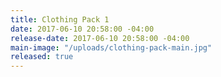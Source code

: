 ```yaml
---
title: Clothing Pack 1
date: 2017-06-10 20:58:00 -04:00
release-date: 2017-06-10 20:58:00 -04:00
main-image: "/uploads/clothing-pack-main.jpg"
released: true
---
```


